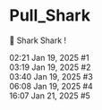 # Pull_Shark
🦈 Shark Shark !

02:21   Jan 19, 2025 #1 <br>
03:19   Jan 19, 2025 #2 <br>
03:40   Jan 19, 2025 #3 <br>
06:08   Jan 19, 2025 #4 <br>
16:07   Jan 21, 2025 #5 <br>
